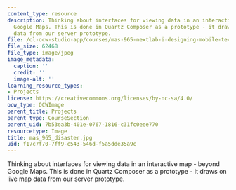 ```yaml
---
content_type: resource
description: Thinking about interfaces for viewing data in an interactive map - beyond
  Google Maps. This is done in Quartz Composer as a prototype - it draws on live map
  data from our server prototype.
file: /ol-ocw-studio-app/courses/mas-965-nextlab-i-designing-mobile-technologies-for-the-next-billion-users-fall-2008/f17c7f707ff9c543546df5a5dde35a9c_mas_965_disaster.jpg
file_size: 62468
file_type: image/jpeg
image_metadata:
  caption: ''
  credit: ''
  image-alt: ''
learning_resource_types:
- Projects
license: https://creativecommons.org/licenses/by-nc-sa/4.0/
ocw_type: OCWImage
parent_title: Projects
parent_type: CourseSection
parent_uid: 7b53ea3b-401e-0767-1816-c31fc0eee770
resourcetype: Image
title: mas_965_disaster.jpg
uid: f17c7f70-7ff9-c543-546d-f5a5dde35a9c
---
```

Thinking about interfaces for viewing data in an interactive map - beyond Google Maps. This is done in Quartz Composer as a prototype - it draws on live map data from our server prototype.